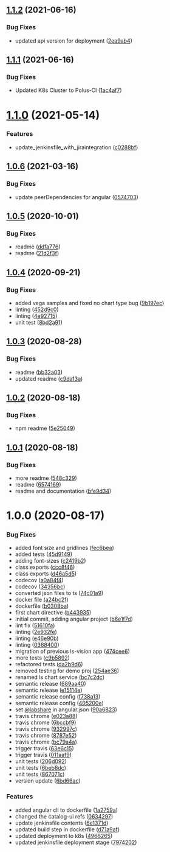## [1.1.2](https://github.com/LabShare/ls-vision/compare/v1.1.1...v1.1.2) (2021-06-16)


### Bug Fixes

* updated api version for deployment ([2ea9ab4](https://github.com/LabShare/ls-vision/commit/2ea9ab4e147a7b089b2b37996435e6f5e4050dfe))

## [1.1.1](https://github.com/LabShare/ls-vision/compare/v1.1.0...v1.1.1) (2021-06-16)


### Bug Fixes

* Updated K8s Cluster to Polus-CI ([1ac4af7](https://github.com/LabShare/ls-vision/commit/1ac4af7280639296d3b13d0a086c4ea999549346))

# [1.1.0](https://github.com/LabShare/ls-vision/compare/v1.0.6...v1.1.0) (2021-05-14)


### Features

* update_jenkinsfile_with_jiraintegration ([c0288bf](https://github.com/LabShare/ls-vision/commit/c0288bfb2d1d3a2557d9fd6d5a8f01b37fb4a244))

## [1.0.6](https://github.com/LabShare/ls-vision/compare/v1.0.5...v1.0.6) (2021-03-16)


### Bug Fixes

* update peerDependencies for angular ([0574703](https://github.com/LabShare/ls-vision/commit/05747034a49b9f3f8079afa829dcd5ac9d8bde6c))

## [1.0.5](https://github.com/LabShare/ls-vision/compare/v1.0.4...v1.0.5) (2020-10-01)


### Bug Fixes

* readme ([ddfa776](https://github.com/LabShare/ls-vision/commit/ddfa776b3409317390962ef3df90631f0dcb1ced))
* readme ([21d2f3f](https://github.com/LabShare/ls-vision/commit/21d2f3f53afbe61243b07a0aab20afab9e9ce703))

## [1.0.4](https://github.com/LabShare/ls-vision/compare/v1.0.3...v1.0.4) (2020-09-21)


### Bug Fixes

* added vega samples and fixed no chart type bug ([9b197ec](https://github.com/LabShare/ls-vision/commit/9b197ec53c7dfafeebe580e21753b59677def9e7))
* linting ([452d9c0](https://github.com/LabShare/ls-vision/commit/452d9c05f31dc64f250e4899f87d8a487cf387f0))
* linting ([4e92715](https://github.com/LabShare/ls-vision/commit/4e92715f2d30f590728e06c9544f18cfb05eae4b))
* unit test ([8bd2a91](https://github.com/LabShare/ls-vision/commit/8bd2a91a760466a0a05556b6e57edfe26d208691))

## [1.0.3](https://github.com/LabShare/ls-vision/compare/v1.0.2...v1.0.3) (2020-08-28)


### Bug Fixes

* readme ([bb32a03](https://github.com/LabShare/ls-vision/commit/bb32a0388dc42388d71b1ec29dc837f0d2c92650))
* updated readme ([c9da13a](https://github.com/LabShare/ls-vision/commit/c9da13ab4568c0fe4bcbbdbcc71faa8dcf1b85f0))

## [1.0.2](https://github.com/LabShare/ls-vision/compare/v1.0.1...v1.0.2) (2020-08-18)


### Bug Fixes

* npm readme ([5e25049](https://github.com/LabShare/ls-vision/commit/5e250492ae571d5d44735290ff2b04df92fe86a1))

## [1.0.1](https://github.com/LabShare/ls-vision/compare/v1.0.0...v1.0.1) (2020-08-18)


### Bug Fixes

* more readme ([548c329](https://github.com/LabShare/ls-vision/commit/548c329b90e7a4d4935500e37ecaeaaf55388cc8))
* readme ([6574169](https://github.com/LabShare/ls-vision/commit/6574169ff1440a1cf0434604e8effe34efaa3e18))
* readme and documentation ([bfe9d34](https://github.com/LabShare/ls-vision/commit/bfe9d34e24f9f63c9b951e5aac394e6f50a803de))

# 1.0.0 (2020-08-17)


### Bug Fixes

* added font size and gridlines ([fec6bea](https://github.com/LabShare/ls-vision/commit/fec6beab3c60898067057fc7d46ff233ebc739be))
* added tests ([45d9149](https://github.com/LabShare/ls-vision/commit/45d9149f44cd6da7aec21dac73c2c250037ca803))
* adding font-sizes ([c2419b2](https://github.com/LabShare/ls-vision/commit/c2419b2647ba8d9de97e6e02bb53719feb64b855))
* class exports ([ccc8f46](https://github.com/LabShare/ls-vision/commit/ccc8f468c993a4f7aa25585e91a38310891d97ef))
* class exports ([d46a5d5](https://github.com/LabShare/ls-vision/commit/d46a5d5c3f9b9bbe8f346b4e412f6eb39192c05c))
* codecov ([a0a84f4](https://github.com/LabShare/ls-vision/commit/a0a84f449efdfe41e70a37c25e709b1e7e97fcc6))
* codecov ([34356bc](https://github.com/LabShare/ls-vision/commit/34356bc6c879c639aea37d04108fe4341b9d866f))
* converted json files to ts ([74c01a9](https://github.com/LabShare/ls-vision/commit/74c01a927b1d09b613eecd80edc840b37169867a))
* docker file ([a24bc2f](https://github.com/LabShare/ls-vision/commit/a24bc2f323e89aa0f4c4e4679e97b80d9e654cac))
* dockerfile ([b0308ba](https://github.com/LabShare/ls-vision/commit/b0308bae7bd249fc65ef012d1e5f1dda034a5030))
* first chart directive ([b443935](https://github.com/LabShare/ls-vision/commit/b443935131fc179912d5d85f821d891c1f35341b))
* initial commit, adding angular project ([b6e1f7d](https://github.com/LabShare/ls-vision/commit/b6e1f7d473c34d88dde1a39cc840b563439ec052))
* lint fix ([51610fa](https://github.com/LabShare/ls-vision/commit/51610fa3b2e51d4028e7b59ce35449362c318df1))
* linting ([2e932fe](https://github.com/LabShare/ls-vision/commit/2e932fe58dce387260ac9293c326cfbde4feb49a))
* linting ([e46e90b](https://github.com/LabShare/ls-vision/commit/e46e90b3a99b6c2f0fc438b89f308ff524ffdf4f))
* linting ([0368400](https://github.com/LabShare/ls-vision/commit/0368400d8744301ee93d6cc4c77bb2c8b0c64a35))
* migration of previous ls-vision app ([474cee6](https://github.com/LabShare/ls-vision/commit/474cee60f11d97aa9429a7af584369601df2f88f))
* more tests ([c9b5892](https://github.com/LabShare/ls-vision/commit/c9b58929d37ef15d0c3451558dd8945101199c30))
* refactored tests ([da2b9d6](https://github.com/LabShare/ls-vision/commit/da2b9d675177768b8b34f602a96e44369eeeb2a2))
* removed testing for demo proj ([254ae36](https://github.com/LabShare/ls-vision/commit/254ae3649221b4fefdd592da8d528144f2b1c156))
* renamed ls chart service ([bc7c2dc](https://github.com/LabShare/ls-vision/commit/bc7c2dc97172e5b9c0d9fb736bb6fe87075cedb6))
* semantic release ([689aa40](https://github.com/LabShare/ls-vision/commit/689aa401eb809385882407a847edc9728b3f2149))
* semantic release ([e15114e](https://github.com/LabShare/ls-vision/commit/e15114e649eae4af63bd8069989bcab078a8cfaa))
* semantic release config ([f738a13](https://github.com/LabShare/ls-vision/commit/f738a13ef2ab037aea51c74342082bae935be60c))
* semantic release config ([405200e](https://github.com/LabShare/ls-vision/commit/405200eb648e2f919e78f08197aa824d483feb2a))
* set [@labshare](https://github.com/labshare) in angular.json ([90a6823](https://github.com/LabShare/ls-vision/commit/90a682354d8da49eea11a4ac9cd371af9016de9f))
* travis chrome ([e023a88](https://github.com/LabShare/ls-vision/commit/e023a881801c6c929ad34f4beee04865c5c477f5))
* travis chrome ([6bccbf9](https://github.com/LabShare/ls-vision/commit/6bccbf9a2209fec0283b506de22f18eac0f6f6df))
* travis chrome ([932997c](https://github.com/LabShare/ls-vision/commit/932997cd7a1b65163f49bc1342768182aee15382))
* travis chrome ([8787e52](https://github.com/LabShare/ls-vision/commit/8787e52a1d22945c28f7519dc1ca07217a32b45d))
* travis chrome ([bc79a4a](https://github.com/LabShare/ls-vision/commit/bc79a4a84927aa2e2a51bef399a36d110a646609))
* trigger travis ([63e6c15](https://github.com/LabShare/ls-vision/commit/63e6c158c63ed95cc3c178c4e8411c71842dbf72))
* trigger travis ([011aaf9](https://github.com/LabShare/ls-vision/commit/011aaf9a762f9ffd7b81c864431ffb48410610d1))
* unit tests ([206d092](https://github.com/LabShare/ls-vision/commit/206d092a274ba6281954e91b12d4785d41682aa7))
* unit tests ([6beb8dc](https://github.com/LabShare/ls-vision/commit/6beb8dcd2fbd293bd7356dc257492a6c48c7414e))
* unit tests ([867071c](https://github.com/LabShare/ls-vision/commit/867071cd5448489e246c221463bd78ca4ac6bdce))
* version update ([6bd66ac](https://github.com/LabShare/ls-vision/commit/6bd66acd6d0a451ec7d1f0511d07e1ea979763c7))


### Features

* added angular cli to dockerfile ([1a2759a](https://github.com/LabShare/ls-vision/commit/1a2759af467c32b1f9006de84427a5da7c64c324))
* changed the catalog-ui refs ([0634297](https://github.com/LabShare/ls-vision/commit/0634297db8c3c1a3742ade1337eb62dc4cef169d))
* update jenkinsfile contents ([6e1371d](https://github.com/LabShare/ls-vision/commit/6e1371d6de1a57849508c091e2c56c88f1a311b9))
* updated build step in dockerfile ([d71a9af](https://github.com/LabShare/ls-vision/commit/d71a9af7e8c7cb78e61c9bb6b14da0e2ae26c071))
* updated deployment to k8s ([4966265](https://github.com/LabShare/ls-vision/commit/4966265d8ebb4cf27ffc9c06a150d04cff2564cb))
* updated jenkinsfile deployment stage ([7974202](https://github.com/LabShare/ls-vision/commit/7974202f388a140b26ce422524d370ae395200a6))
